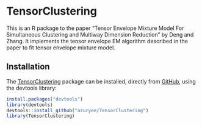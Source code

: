 
<!-- README.md is generated from README.Rmd. Please edit that file -->

# TensorClustering

<!-- badges: start -->

<!-- badges: end -->

This is an R package to the paper “Tensor Envelope Mixture Model For
Simultaneous Clustering and Multiway Dimension Reduction” by Deng and
Zhang. It implements the tensor envelope EM algorithm described in the
paper to fit tensor envelope mixture model.

## Installation

The [TensorClustering](#tensorclustering) package can be installed,
directly from [GitHub](https://github.com/), using the devtools library:

``` r
install.packages("devtools")
library(devtools)
devtools::install_github("azuryee/TensorClustering")
library(TensorClustering)
```
